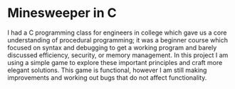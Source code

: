 # Minesweeper in C

I had a C programming class for engineers in college which gave us a core understanding of procedural programming; it was a beginner course which focused on syntax and debugging to get a working program and barely discussed efficiency, security, or memory management. In this project I am using a simple game to explore these important principles and craft more elegant solutions. This game is functional, however I am still making improvements and working out bugs that do not affect functionality.
